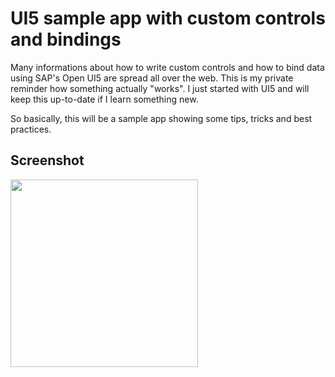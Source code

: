 # UI5 sample app with custom controls and bindings

Many informations about how to write custom controls and how to bind data using SAP's Open UI5 are spread all over the web. This is my private reminder how something actually "works". I just started with UI5 and will keep this up-to-date if I learn something new.

So basically, this will be a sample app showing some tips, tricks and best practices.

## Screenshot

<img src="https://raw.githubusercontent.com/SunboX/sap-ui5-CustomListItemControl/master/screenshots/app.png" width="300"/>
